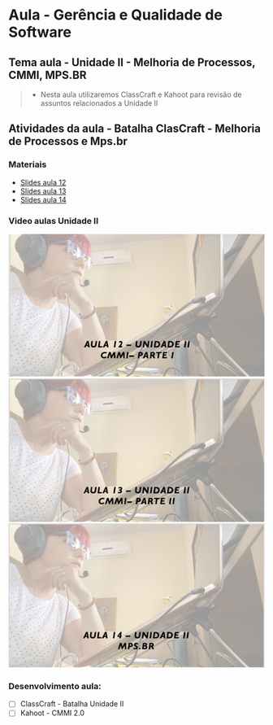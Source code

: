 # Aula - Gerência e Qualidade de Software
## Tema aula - Unidade II - Melhoria de Processos, CMMI, MPS.BR
>  *  Nesta aula utilizaremos ClassCraft e Kahoot para revisão de assuntos relacionados a Unidade II

## Atividades da aula - Batalha ClasCraft - Melhoria de Processos e Mps.br


### Materiais
- [Slides aula 12 ](aula12_unidadeII_cmmi_parte1.pdf)
- [Slides aula 13](aula13_unidadeII_cmmi_parte2.pdf)
- [Slides aula 14](aula14_unidadeII_mpsbr.pdf)

### Video aulas Unidade II
[![Aula - CMMI - PARTE 1](capa_aula12.png)](https://youtu.be/y24YYE0r7ZY)
[![Aula - CMMI - PARTE 2](capa_aula13.png)](https://youtu.be/maiiHZ4Jpqc)
[![Aula - MPS BR](capa_aula14.png)](https://youtu.be/8Pekd7bPsi8)


### Desenvolvimento aula: 

- [ ] ClassCraft - Batalha Unidade II
- [ ] Kahoot - CMMI 2.0
